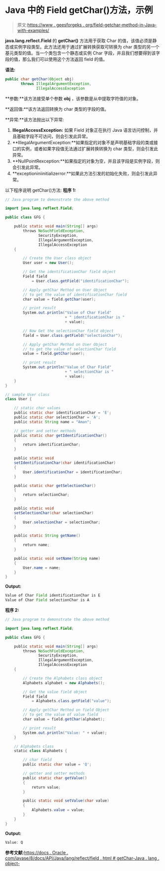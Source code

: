 # Java 中的 Field getChar()方法，示例

> 原文:[https://www . geesforgeks . org/field-getchar-method-in-Java-with-examples/](https://www.geeksforgeeks.org/field-getchar-method-in-java-with-examples/)

**java.lang.reflect.Field** 的 **getChar()** 方法用于获取 Char 的值，该值必须是静态或实例字段类型。此方法还用于通过扩展转换获取可转换为 char 类型的另一个基元类型的值。当一个类包含一个静态或实例 Char 字段，并且我们想要得到该字段的值，那么我们可以使用这个方法返回 field 的值。

**语法:**

```java
public char getChar(Object obj)
       throws IllegalArgumentException,
              IllegalAccessException

```

**参数:**该方法接受单个参数 **obj** ，该参数是从中提取字符值的对象。

**返回值:**该方法返回转换为 char 类型的字段的值。

**异常:**该方法抛出以下异常:

1.  **IllegalAccessException:** 如果 Field 对象正在执行 Java 语言访问控制，并且基础字段不可访问，则会引发此异常。
2.  **IllegalArgumentException:**如果指定的对象不是声明基础字段的类或接口的实例，或者如果字段值无法通过扩展转换转换为 char 类型，则会引发此异常。
3.  **NullPointRexception:**如果指定的对象为空，并且该字段是实例字段，则会引发此异常。
4.  **exceptioniniinitializerror:**如果此方法引发的初始化失败，则会引发此异常。

以下程序说明 getChar()方法:
**程序 1:**

```java
// Java program to demonstrate the above method

import java.lang.reflect.Field;

public class GFG {

    public static void main(String[] args)
        throws NoSuchFieldException,
               SecurityException,
               IllegalArgumentException,
               IllegalAccessException
    {

        // Create the User class object
        User user = new User();

        // Get the identificationChar field object
        Field field
            = User.class.getField("identificationChar");

        // Apply getChar Method on User Object
        // to get the value of identificationChar field
        char value = field.getChar(user);

        // print result
        System.out.println("Value of Char Field"
                           + " identificationChar is "
                           + value);

        // Now Get the selectionChar field object
        field = User.class.getField("selectionChar");

        // Apply getChar Method on User Object
        // to get the value of selectionChar field
        value = field.getChar(user);

        // print result
        System.out.println("Value of Char Field"
                           + " selectionChar is "
                           + value);
    }
}

// sample User class
class User {

    // static char values
    public static char identificationChar = 'E';
    public static char selectionChar = 'A';
    public static String name = "Aman";

    // getter and setter methods
    public static char getIdentificationChar()
    {
        return identificationChar;
    }

    public static void
    setIdentificationChar(char identificationChar)
    {
        User.identificationChar = identificationChar;
    }

    public static char getSelectionChar()
    {
        return selectionChar;
    }

    public static void
    setSelectionChar(char selectionChar)
    {
        User.selectionChar = selectionChar;
    }

    public static String getName()
    {
        return name;
    }

    public static void setName(String name)
    {
        User.name = name;
    }
}
```

**Output:**

```java
Value of Char Field identificationChar is E
Value of Char Field selectionChar is A

```

**程序 2:**

```java
// Java program to demonstrate the above method

import java.lang.reflect.Field;

public class GFG {

    public static void main(String[] args)
        throws NoSuchFieldException,
               SecurityException,
               IllegalArgumentException,
               IllegalAccessException
    {

        // Create the Alphabets class object
        Alphabets alphabet = new Alphabets();

        // Get the value field object
        Field field
            = Alphabets.class.getField("value");

        // Apply getChar Method on field Object
        // to get the value of value field
        char value = field.getChar(alphabet);

        // print result
        System.out.println("Value: " + value);
    }

    // Alphabets class
    static class Alphabets {

        // char field
        public static char value = 'Q';

        // getter and setter methods
        public static char getValue()
        {
            return value;
        }

        public static void setValue(char value)
        {
            Alphabets.value = value;
        }
    }
}
```

**Output:**

```java
Value: Q

```

**参考文献:**[https://docs . Oracle . com/javase/8/docs/API/Java/lang/reflect/field . html # getChar-Java . lang . object-](https://docs.oracle.com/javase/8/docs/api/java/lang/reflect/Field.html#getChar-java.lang.Object-)